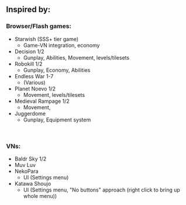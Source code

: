## Inspired by:
### Browser/Flash games:
+ Starwish (SSS+ tier game)
    - Game-VN integration, economy
+ Decision 1/2
    - Gunplay, Abilities, Movement, levels/tilesets
+ Robokill 1/2
    - Gunplay, Economy, Abilities
+ Endless War 1-7
    - (Various)
+ Planet Noevo 1/2
    - Movement, levels/tilesets
+ Medieval Rampage 1/2
    - Movement, 
+ Juggerdome
    - Gunplay, Equipment system
<br>

### VNs:
+ Baldr Sky 1/2
+ Muv Luv
+ NekoPara 
    - UI (Settings menu)
+ Katawa Shoujo
    - UI (Settings menu, "No buttons" approach (right click to bring up whole menu))